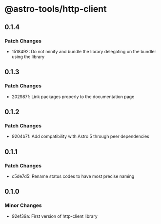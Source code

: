 # @astro-tools/http-client

## 0.1.4

### Patch Changes

- 1518492: Do not minify and bundle the library delegating on the bundler using the library

## 0.1.3

### Patch Changes

- 202987f: Link packages properly to the documentation page

## 0.1.2

### Patch Changes

- 9204b7f: Add compatibility with Astro 5 through peer dependencies

## 0.1.1

### Patch Changes

- c5de7d5: Rename status codes to have most precise naming

## 0.1.0

### Minor Changes

- 92ef39a: First version of http-client library
